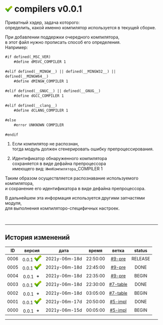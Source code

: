 [M]: #main  "определяет компилятор"
[P]: ../../icons/progress.png
[S]: ../../icons/success.png
[F]: ../../icons/failed.png
[D]: ../../icons/danger.png
[E]: ../../icons/empty.png
[B]: ../../icons/bug.png
[N]: ../../icons/na.png

<a name="main"></a>
[![S]][M] compilers v0.0.1
==========================
Приватный хэдер, задача которого:  
определить, какой именно компилятор используется в текущей сборке.  

При добавлении поддержки очередного компилятора,  
в этот файл нужно прописать способ его определения.  
Например:  

```
#if defined(_MSC_VER)
    #define dMSVC_COMPILER 1

#elif defined(__MINGW__) || defined(__MINGW32__) || defined(__MINGW64__)
    #define dMINGW_COMPILER 1

#elif defined(__GNUC__) || defined(__GNUG__)
    #define dGCC_COMPILER 1

#elif defined(__clang__)
    #define dCLANG_COMPILER 1

#else
    #error UNKNOWN COMPILER

#endif
```

1. Если компилятор не распознан,  
   тогда модуль должен сгенерировать ошибку препроцессирования.  

2. Идентификатор обнаруженного компилятора  
   сохраняется в виде дефайна препроцессора  
   имеющего вид: `ИмяКомпилятора`_COMPILER 1  

Таким образом осуществляется распознавание используемого компилятора,  
и сохранение его идентификатора в виде дефайна препроцессора.  

В дальнейшем эта информация используется другими запчастями модуля,  
для выполнения компиляторо-специфичных настроек.  

<br/>

--------------------------------------------------------------------------------

История изменений 
-----------------

| **ID** | версия          |     дата      |  время   |   ветка    | status  |  
|:------:|:---------------:|:-------------:|:--------:|:----------:|:-------:|  
|  0006  | 0.0.1 [![S]][M] | 2021y-06m-18d | 22:50:00 | [#9-pre]   | RELEASE |  
|  0005  | 0.0.1 [![S]][M] | 2021y-06m-18d | 22:45:00 | [#9-pre]   | DONE    |  
|  0004  | 0.0.1 [![E]][M] | 2021y-06m-18d | 22:35:00 | [#9-pre]   | BEGIN   |  
|  0003  | 0.0.1 [![S]][M] | 2021y-06m-18d | 22:30:00 | [#7-table] | DONE    |  
|  0002  | 0.0.1 [![E]][M] | 2021y-06m-18d | 03:05:00 | [#7-table] | BEGIN   |  
|  0001  | 0.0.1 [![S]][M] | 2021y-06m-17d | 20:50:00 | [#5-impl]  | DONE    |  
|  0000  | 0.0.1 [![E]][M] | 2021y-06m-15d | 00:05:00 | [#5-impl]  | BEGIN   |  

--------------------------------------------------------------------------------

[#9-pre]:   ../../history.md//#v002
[#7-table]: ../../history.md//#v002
[#5-impl]:  ../../history.md//#v002
